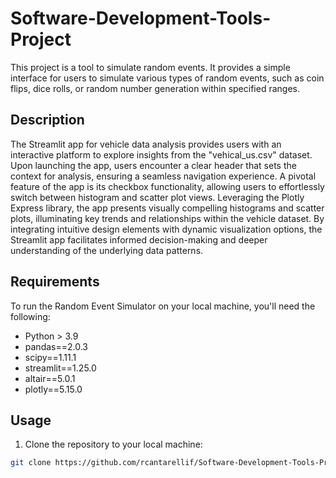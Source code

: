 # Software-Development-Tools-Project

This project is a tool to simulate random events. It provides a simple interface for users to simulate various types of random events, such as coin flips, dice rolls, or random number generation within specified ranges.

## Description

The Streamlit app for vehicle data analysis provides users with an interactive platform to explore insights from the "vehical_us.csv" dataset. Upon launching the app, users encounter a clear header that sets the context for analysis, ensuring a seamless navigation experience. A pivotal feature of the app is its checkbox functionality, allowing users to effortlessly switch between histogram and scatter plot views. Leveraging the Plotly Express library, the app presents visually compelling histograms and scatter plots, illuminating key trends and relationships within the vehicle dataset. By integrating intuitive design elements with dynamic visualization options, the Streamlit app facilitates informed decision-making and deeper understanding of the underlying data patterns.

## Requirements

To run the Random Event Simulator on your local machine, you'll need the following:

- Python > 3.9
- pandas==2.0.3
- scipy==1.11.1
- streamlit==1.25.0
- altair==5.0.1
- plotly==5.15.0


## Usage

1. Clone the repository to your local machine:

```bash
git clone https://github.com/rcantarellif/Software-Development-Tools-Project.git
